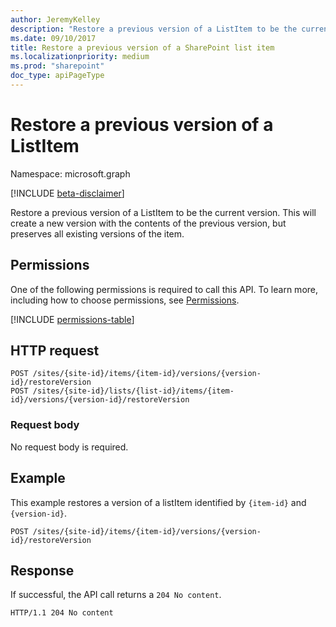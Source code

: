 ```yaml
---
author: JeremyKelley
description: "Restore a previous version of a ListItem to be the current version. This will create a new version with the contents of the previous version, but preserves all existing versions of the item."
ms.date: 09/10/2017
title: Restore a previous version of a SharePoint list item
ms.localizationpriority: medium
ms.prod: "sharepoint"
doc_type: apiPageType
---
```

# Restore a previous version of a ListItem

Namespace: microsoft.graph

[!INCLUDE [beta-disclaimer](../../includes/beta-disclaimer.md)]

Restore a previous version of a ListItem to be the current version. This will create a new version with the contents of the previous version, but preserves all existing versions of the item.

## Permissions

One of the following permissions is required to call this API. To learn more, including how to choose permissions, see [Permissions](/graph/permissions-reference).

<!-- { "blockType": "permissions", "name": "listitemversion_restore" } -->
[!INCLUDE [permissions-table](../includes/permissions/listitemversion-restore-permissions.md)]

## HTTP request

<!-- { "blockType": "ignored" } -->

```http
POST /sites/{site-id}/items/{item-id}/versions/{version-id}/restoreVersion
POST /sites/{site-id}/lists/{list-id}/items/{item-id}/versions/{version-id}/restoreVersion
```

### Request body

No request body is required.

## Example

This example restores a version of a listItem identified by `{item-id}` and `{version-id}`.

<!-- { "blockType": "request", "name": "restore-item-version-listItem", "scopes": "files.readwrite", "target": "action" } -->

```http
POST /sites/{site-id}/items/{item-id}/versions/{version-id}/restoreVersion
```

## Response

If successful, the API call returns a `204 No content`.

<!-- { "blockType": "response" } -->

```http
HTTP/1.1 204 No content
```

<!--
{
  "type": "#page.annotation",
  "description": "Create a copy of an existing item.",
  "keywords": "copy existing item",
  "section": "documentation",
  "tocPath": "Items/Copy",
  "suppressions": []
}
-->


